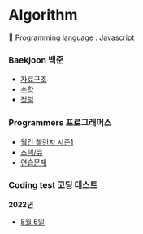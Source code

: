 # Algorithm

🏁 Programming language : Javascript

### Baekjoon 백준

- [자료구조](https://github.com/woojung007/algorithm/tree/master/Baekjoon/data-structure)
- [수학](https://github.com/woojung007/algorithm/tree/master/Baekjoon/math)
- [정렬](https://github.com/woojung007/algorithm/tree/master/Baekjoon/sort)

### Programmers 프로그래머스

- [월간 챌린지 시즌1](https://github.com/woojung007/algorithm/tree/master/Programmers/monthly-challenge-1)
- [스택/큐](https://github.com/woojung007/algorithm/tree/master/Programmers/stack-queue)
- [연습문제](https://github.com/woojung007/algorithm/tree/master/Programmers/practice)

### Coding test 코딩 테스트

**2022년**
- [8월 6일](https://github.com/woojung007/algorithm/tree/master/CodingTest/2022/0806)
